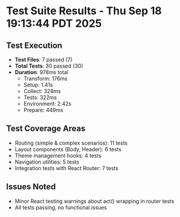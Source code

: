 # Test Suite Results - Thu Sep 18 19:13:44 PDT 2025

## Test Execution

- **Test Files**: 7 passed (7)
- **Total Tests**: 30 passed (30)
- **Duration**: 978ms total
  - Transform: 176ms
  - Setup: 1.41s
  - Collect: 328ms
  - Tests: 322ms
  - Environment: 2.42s
  - Prepare: 449ms

## Test Coverage Areas

- Routing (simple & complex scenarios): 11 tests
- Layout components (Body, Header): 6 tests
- Theme management hooks: 4 tests
- Navigation utilities: 5 tests
- Integration tests with React Router: 7 tests

## Issues Noted

- Minor React testing warnings about act() wrapping in router tests
- All tests passing, no functional issues
